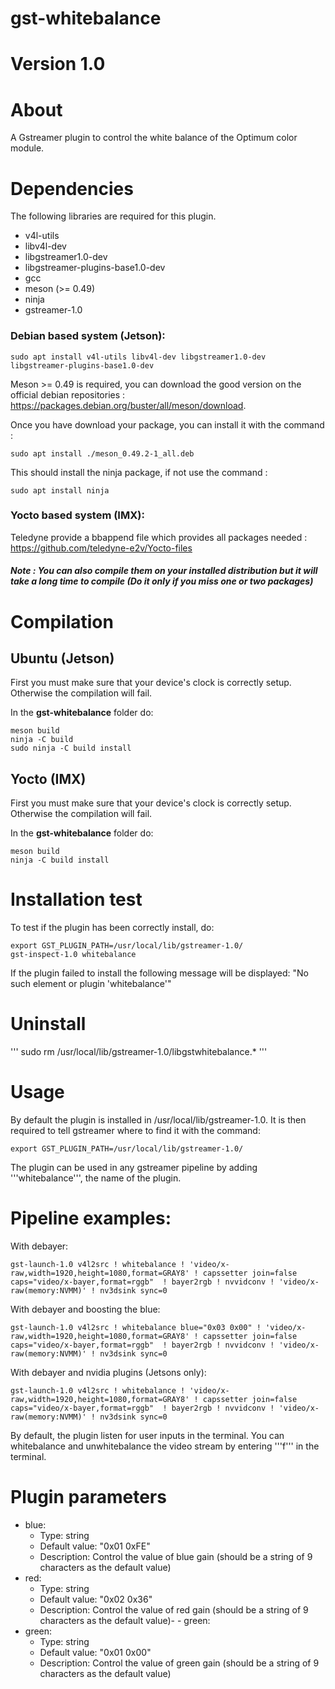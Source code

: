 # gst-whitebalance

# Version 1.0

# About

A Gstreamer plugin to control the white balance of the Optimum color module.

# Dependencies

The following libraries are required for this plugin.
- v4l-utils
- libv4l-dev
- libgstreamer1.0-dev
- libgstreamer-plugins-base1.0-dev
- gcc
- meson (>= 0.49)
- ninja
- gstreamer-1.0


### Debian based system (Jetson): 

```
sudo apt install v4l-utils libv4l-dev libgstreamer1.0-dev libgstreamer-plugins-base1.0-dev
```
Meson >= 0.49 is required, you can download the good version on the official debian repositories :
https://packages.debian.org/buster/all/meson/download.

Once you have download your package, you can install it with the command : 
```
sudo apt install ./meson_0.49.2-1_all.deb
```

This should install the ninja package, if not use the command : 
```
sudo apt install ninja
```

### Yocto based system (IMX): 

Teledyne provide a bbappend file which provides all packages needed :
https://github.com/teledyne-e2v/Yocto-files

##### Note : You can also compile them on your installed distribution but it will take a long time to compile (Do it only if you miss one or two packages)

# Compilation

## Ubuntu (Jetson)
First you must make sure that your device's clock is correctly setup.
Otherwise the compilation will fail.

In the **gst-whitebalance** folder do:

```
meson build
ninja -C build
sudo ninja -C build install
```


## Yocto (IMX)
First you must make sure that your device's clock is correctly setup.
Otherwise the compilation will fail.

In the **gst-whitebalance** folder do:

```
meson build
ninja -C build install
```


# Installation test

To test if the plugin has been correctly install, do:
```
export GST_PLUGIN_PATH=/usr/local/lib/gstreamer-1.0/
gst-inspect-1.0 whitebalance
```

If the plugin failed to install the following message will be displayed: "No such element or plugin 'whitebalance'"

# Uninstall
'''
sudo rm /usr/local/lib/gstreamer-1.0/libgstwhitebalance.*
'''
# Usage

By default the plugin is installed in /usr/local/lib/gstreamer-1.0. 
It is then required to tell gstreamer where to find it with the command:
```
export GST_PLUGIN_PATH=/usr/local/lib/gstreamer-1.0/
```
The plugin can be used in any gstreamer pipeline by adding '''whitebalance''', the name of the plugin.

# Pipeline examples:

With debayer:
```
gst-launch-1.0 v4l2src ! whitebalance ! 'video/x-raw,width=1920,height=1080,format=GRAY8' ! capssetter join=false caps="video/x-bayer,format=rggb"  ! bayer2rgb ! nvvidconv ! 'video/x-raw(memory:NVMM)' ! nv3dsink sync=0
```
With debayer and boosting the blue:
```
gst-launch-1.0 v4l2src ! whitebalance blue="0x03 0x00" ! 'video/x-raw,width=1920,height=1080,format=GRAY8' ! capssetter join=false caps="video/x-bayer,format=rggb"  ! bayer2rgb ! nvvidconv ! 'video/x-raw(memory:NVMM)' ! nv3dsink sync=0
```

With debayer and nvidia plugins (Jetsons only):
```
gst-launch-1.0 v4l2src ! whitebalance ! 'video/x-raw,width=1920,height=1080,format=GRAY8' ! capssetter join=false caps="video/x-bayer,format=rggb"  ! bayer2rgb ! nvvidconv ! 'video/x-raw(memory:NVMM)' ! nv3dsink sync=0
```

By default, the plugin listen for user inputs in the terminal. You can whitebalance and unwhitebalance the video stream by entering '''f''' in the terminal.

# Plugin parameters

- blue:
    - Type: string
    - Default value: "0x01 0xFE"
    - Description: Control the value of blue gain (should be a string of 9 characters as the default value)
- red:
    - Type: string
    - Default value: "0x02 0x36"
    - Description: Control the value of red gain (should be a string of 9 characters as the default value)-  - green:
- green:
    - Type: string
    - Default value: "0x01 0x00"
    - Description: Control the value of green gain (should be a string of 9 characters as the default value)
